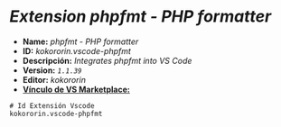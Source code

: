 <!-- Autor: Daniel Benjamin Perez Morales -->
<!-- GitHub: https://github.com/DanielBenjaminPerezMoralesDev13 -->
<!-- GitLab: https://gitlab.com/DanielBenjaminPerezMoralesDev13 -->
<!-- Correo electrónico: danielperezdev@proton.me -->

# ***Extension phpfmt - PHP formatter***

- **Name:** *phpfmt - PHP formatter*
- **ID:** *kokororin.vscode-phpfmt*
- **Descripción:** *Integrates phpfmt into VS Code*
- **Version:** *`1.1.39`*
- **Editor:** *kokororin*
- **[Vínculo de VS Marketplace:](https://marketplace.visualstudio.com/items?itemName=kokororin.vscode-phpfmt "https://marketplace.visualstudio.com/items?itemName=kokororin.vscode-phpfmt")**

```plaintext
# Id Extensión Vscode
kokororin.vscode-phpfmt
```
